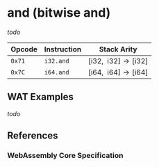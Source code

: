 
# and (bitwise and)

_todo_



| Opcode | Instruction | Stack Arity |
|--------|-------------|-----------|
| `0x71` | `i32.and`   | $[ \mathsf{i32},\enspace \mathsf{i32} ] \to [ \mathsf{i32} ]$ |
| `0x7C` | `i64.and`   | $[ \mathsf{i64},\enspace \mathsf{i64} ] \to [ \mathsf{i64} ]$ |



## WAT Examples

_todo_


## References

### WebAssembly Core Specification

[^§2.4.1]: _Structure, Numeric Instructions_ - <https://www.w3.org/TR/wasm-core-2/syntax/instructions.html#numeric-instructions>
[^§4.3.2-iand]: _Execution, Numerics, Integer Operations, iand_ - <https://www.w3.org/TR/wasm-core-2/exec/numerics.html#op-iand>
